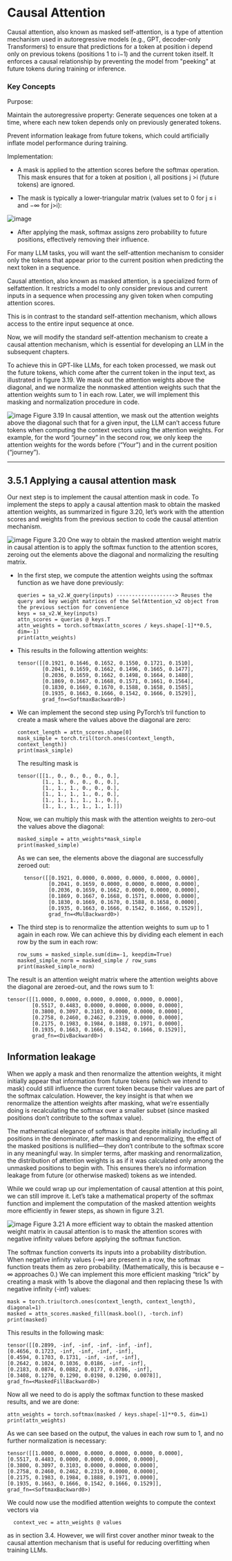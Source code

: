 # Causal Attention
Causal attention, also known as masked self-attention, is a type of attention mechanism used in autoregressive models (e.g., GPT, decoder-only Transformers) 
to ensure that predictions for a token at position i depend only on previous tokens (positions 1 to i−1) and the current token itself. 
It enforces a causal relationship by preventing the model from "peeking" at future tokens during training or inference.

### Key Concepts

Purpose:

Maintain the autoregressive property: Generate sequences one token at a time, where each new token depends only on previously generated tokens.

Prevent information leakage from future tokens, which could artificially inflate model performance during training.

Implementation:

* A mask is applied to the attention scores before the softmax operation. This mask ensures that for a token at position i, all positions j >i (future tokens) are ignored.

* The mask is typically a lower-triangular matrix (values set to 0 for j ≤ i and −∞ for j>i):

![image](https://github.com/user-attachments/assets/6aced04a-cf3e-4e4e-9fd8-a4f6e2ae8e21)

* After applying the mask, softmax assigns zero probability to future positions, effectively removing their influence.

For many LLM tasks, you will want the self-attention mechanism to consider only the
tokens that appear prior to the current position when predicting the next token in a
sequence. 

Causal attention, also known as masked attention, is a specialized form of selfattention.
It restricts a model to only consider previous and current inputs in a sequence
when processing any given token when computing attention scores.

This is in contrast to the standard self-attention mechanism, which allows access to the entire input
sequence at once.

Now, we will modify the standard self-attention mechanism to create a causal
attention mechanism, which is essential for developing an LLM in the subsequent
chapters.

To achieve this in GPT-like LLMs, for each token processed, we mask out
the future tokens, which come after the current token in the input text, as illustrated
in figure 3.19. We mask out the attention weights above the diagonal, and we normalize the nonmasked attention weights such that the attention weights sum to 1 in
each row. Later, we will implement this masking and normalization procedure in code.

![image](https://github.com/user-attachments/assets/13026b80-1e14-4ed4-9639-929862db8029)
Figure 3.19 In causal attention, we mask out the attention weights above the diagonal such that for
a given input, the LLM can’t access future tokens when computing the context vectors using the
attention weights. For example, for the word “journey” in the second row, we only keep the attention
weights for the words before (“Your”) and in the current position (“journey”).


-----------------------------------------------------------------------------------------------

## 3.5.1 Applying a causal attention mask

Our next step is to implement the causal attention mask in code. To implement the
steps to apply a causal attention mask to obtain the masked attention weights, as summarized
in figure 3.20, let’s work with the attention scores and weights from the previous
section to code the causal attention mechanism.

![image](https://github.com/user-attachments/assets/a8a1f563-53d8-4a32-ae41-3094c018fa91)
Figure 3.20 One way to obtain the masked attention weight matrix in causal attention is to apply the
softmax function to the attention scores, zeroing out the elements above the diagonal and normalizing
the resulting matrix.

* In the first step, we compute the attention weights using the softmax function as we
have done previously:
  
      queries = sa_v2.W_query(inputs) -------------------> Reuses the query and key weight matrices of the SelfAttention_v2 object from the previous section for convenience
      keys = sa_v2.W_key(inputs)
      attn_scores = queries @ keys.T
      attn_weights = torch.softmax(attn_scores / keys.shape[-1]**0.5, dim=-1)
      print(attn_weights)
    
* This results in the following attention weights:

      tensor([[0.1921, 0.1646, 0.1652, 0.1550, 0.1721, 0.1510],
              [0.2041, 0.1659, 0.1662, 0.1496, 0.1665, 0.1477],
              [0.2036, 0.1659, 0.1662, 0.1498, 0.1664, 0.1480],
              [0.1869, 0.1667, 0.1668, 0.1571, 0.1661, 0.1564],
              [0.1830, 0.1669, 0.1670, 0.1588, 0.1658, 0.1585],
              [0.1935, 0.1663, 0.1666, 0.1542, 0.1666, 0.1529]],
              grad_fn=<SoftmaxBackward0>)
    
* We can implement the second step using PyTorch’s tril function to create a mask
where the values above the diagonal are zero:

      context_length = attn_scores.shape[0]
      mask_simple = torch.tril(torch.ones(context_length, context_length))
      print(mask_simple)

  The resulting mask is

      tensor([[1., 0., 0., 0., 0., 0.],
              [1., 1., 0., 0., 0., 0.],
              [1., 1., 1., 0., 0., 0.],
              [1., 1., 1., 1., 0., 0.],
              [1., 1., 1., 1., 1., 0.],
              [1., 1., 1., 1., 1., 1.]])

   Now, we can multiply this mask with the attention weights to zero-out the values above
the diagonal:

      masked_simple = attn_weights*mask_simple
      print(masked_simple)
    
  As we can see, the elements above the diagonal are successfully zeroed out:

        tensor([[0.1921, 0.0000, 0.0000, 0.0000, 0.0000, 0.0000],
                [0.2041, 0.1659, 0.0000, 0.0000, 0.0000, 0.0000],
                [0.2036, 0.1659, 0.1662, 0.0000, 0.0000, 0.0000],
                [0.1869, 0.1667, 0.1668, 0.1571, 0.0000, 0.0000],
                [0.1830, 0.1669, 0.1670, 0.1588, 0.1658, 0.0000],
                [0.1935, 0.1663, 0.1666, 0.1542, 0.1666, 0.1529]],
                grad_fn=<MulBackward0>)
    
* The third step is to renormalize the attention weights to sum up to 1 again in each
row. We can achieve this by dividing each element in each row by the sum in each row:

      row_sums = masked_simple.sum(dim=-1, keepdim=True)
      masked_simple_norm = masked_simple / row_sums
      print(masked_simple_norm)
  
The result is an attention weight matrix where the attention weights above the diagonal
are zeroed-out, and the rows sum to 1:

    tensor([[1.0000, 0.0000, 0.0000, 0.0000, 0.0000, 0.0000],
            [0.5517, 0.4483, 0.0000, 0.0000, 0.0000, 0.0000],
            [0.3800, 0.3097, 0.3103, 0.0000, 0.0000, 0.0000],
            [0.2758, 0.2460, 0.2462, 0.2319, 0.0000, 0.0000],
            [0.2175, 0.1983, 0.1984, 0.1888, 0.1971, 0.0000],
            [0.1935, 0.1663, 0.1666, 0.1542, 0.1666, 0.1529]],
            grad_fn=<DivBackward0>)

## Information leakage

When we apply a mask and then renormalize the attention weights, it might initially
appear that information from future tokens (which we intend to mask) could still influence
the current token because their values are part of the softmax calculation. However,
the key insight is that when we renormalize the attention weights after masking,
what we’re essentially doing is recalculating the softmax over a smaller subset (since
masked positions don’t contribute to the softmax value).

The mathematical elegance of softmax is that despite initially including all positions
in the denominator, after masking and renormalizing, the effect of the masked positions
is nullified—they don’t contribute to the softmax score in any meaningful way.
In simpler terms, after masking and renormalization, the distribution of attention
weights is as if it was calculated only among the unmasked positions to begin with.
This ensures there’s no information leakage from future (or otherwise masked)
tokens as we intended.


While we could wrap up our implementation of causal attention at this point, we can
still improve it. Let’s take a mathematical property of the softmax function and implement
the computation of the masked attention weights more efficiently in fewer steps,
as shown in figure 3.21.

![image](https://github.com/user-attachments/assets/6885b749-1758-48a3-affa-0d115e8a9a9f)
Figure 3.21 A more efficient way to obtain the masked attention weight matrix in
causal attention is to mask the attention scores with negative infinity values before
applying the softmax function.


The softmax function converts its inputs into a probability distribution. When negative
infinity values (-∞) are present in a row, the softmax function treats them as zero
probability. (Mathematically, this is because e –∞ approaches 0.)
We can implement this more efficient masking “trick” by creating a mask with 1s
above the diagonal and then replacing these 1s with negative infinity (-inf) values:

    
    mask = torch.triu(torch.ones(context_length, context_length), diagonal=1)
    masked = attn_scores.masked_fill(mask.bool(), -torch.inf)
    print(masked)
This results in the following mask:

    tensor([[0.2899, -inf, -inf, -inf, -inf, -inf],
    [0.4656, 0.1723, -inf, -inf, -inf, -inf],
    [0.4594, 0.1703, 0.1731, -inf, -inf, -inf],
    [0.2642, 0.1024, 0.1036, 0.0186, -inf, -inf],
    [0.2183, 0.0874, 0.0882, 0.0177, 0.0786, -inf],
    [0.3408, 0.1270, 0.1290, 0.0198, 0.1290, 0.0078]],
    grad_fn=<MaskedFillBackward0>)


Now all we need to do is apply the softmax function to these masked results, and we
are done:
    
    attn_weights = torch.softmax(masked / keys.shape[-1]**0.5, dim=1)
    print(attn_weights)


As we can see based on the output, the values in each row sum to 1, and no further
normalization is necessary:


    tensor([[1.0000, 0.0000, 0.0000, 0.0000, 0.0000, 0.0000],
    [0.5517, 0.4483, 0.0000, 0.0000, 0.0000, 0.0000],
    [0.3800, 0.3097, 0.3103, 0.0000, 0.0000, 0.0000],
    [0.2758, 0.2460, 0.2462, 0.2319, 0.0000, 0.0000],
    [0.2175, 0.1983, 0.1984, 0.1888, 0.1971, 0.0000],
    [0.1935, 0.1663, 0.1666, 0.1542, 0.1666, 0.1529]],
    grad_fn=<SoftmaxBackward0>)


We could now use the modified attention weights to compute the context vectors via

      context_vec = attn_weights @ values
      
as in section 3.4. However, we will first cover another minor tweak to the causal attention mechanism that is useful for reducing
overfitting when training LLMs.
